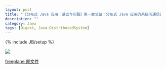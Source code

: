 ```yaml
---
layout: post
title: "《分布式 Java 应用：基础与实践》第一章总结：分布式 Java 应用的系统间通信的种类"
description: ""
category: Java
tags: [Digest, Java-DistributedSystem]
---
```

{% include JB/setup %}

![](https://7atftq.bn1.livefilestore.com/y2pTuy9z4JY79ryCwG8pAnSegldWhW0lLmc3tW4piMVx2wnM-pWJTbREgU00V1PP36gGkcTSC3bZ09LLbMcSARMPxrxobQuyzD3PazYbeO6a5Y/%E5%88%86%E5%B8%83%E5%BC%8F%20Java%20%E5%BA%94%E7%94%A8%E7%9A%84%E7%B3%BB%E7%BB%9F%E9%97%B4%E9%80%9A%E4%BF%A1.png?psid=1)  

[freeplane 原文件](https://7atftq.bn1.livefilestore.com/y2mYXCQmBxgB3TFVPXmORuDZ5Cm1WCaVJN7w4ngucUbhmrZQlFJh5DHeu7NTM3-eU534I6dGKdOHyDCGF6o5roxk4U1FDlJny_0bTpG7Dzrm7g/%E5%88%86%E5%B8%83%E5%BC%8F%20Java%20%E5%BA%94%E7%94%A8%E7%9A%84%E7%B3%BB%E7%BB%9F%E9%97%B4%E9%80%9A%E4%BF%A1.mm?download&psid=1)
